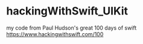 # hackingWithSwift_UIKit
my code from Paul Hudson's great 100 days of swift https://www.hackingwithswift.com/100
